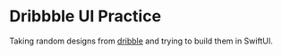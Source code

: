 # Dribbble UI Practice

Taking random designs from [dribble](www.dribbble.com) and trying to build them in SwiftUI.
